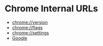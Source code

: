 # Chrome Internal URLs

- [chrome://version](chrome://version)
- [chrome://flags](chrome-urls.html?url=flags)
- [chrome://settings](chrome-urls.html?url=settings)
- [Google](https://google.com)
